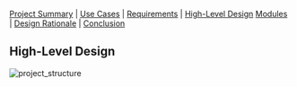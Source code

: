 [Project Summary](index.md) | [Use Cases](use_cases.md) | [Requirements](requirements.md) | [High-Level Design](high_level_design.md)
[Modules](modules.md) | [Design Rationale](design_rationale.md) | [Conclusion](conclusion.md)

## High-Level Design
![project_structure](https://user-images.githubusercontent.com/24898162/95663810-2dc1f400-0b10-11eb-8895-3442f89bb910.png)
